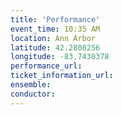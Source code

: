 ```yaml
---
title: 'Performance'
event_time: 10:35 AM
location: Ann Arbor
latitude: 42.2808256
longitude: -83.7430378
performance_url: 
ticket_information_url: 
ensemble: 
conductor: 
---
```

